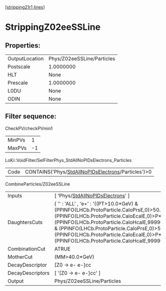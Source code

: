 [[stripping21r1 lines]](./stripping21r1-index)

# StrippingZ02eeSSLine

## Properties:

|                |                            |
|----------------|----------------------------|
| OutputLocation | Phys/Z02eeSSLine/Particles |
| Postscale      | 1.0000000                  |
| HLT            | None                       |
| Prescale       | 1.0000000                  |
| L0DU           | None                       |
| ODIN           | None                       |

## Filter sequence:

CheckPV/checkPVmin1

|        |     |
|--------|-----|
| MinPVs | 1   |
| MaxPVs | -1  |

LoKi::VoidFilter/SelFilterPhys_StdAllNoPIDsElectrons_Particles

|      |                                                                                                              |
|------|--------------------------------------------------------------------------------------------------------------|
| Code | CONTAINS('Phys/[StdAllNoPIDsElectrons](./stripping21r1-commonparticles-stdallnopidselectrons)/Particles')\>0 |

CombineParticles/Z02eeSSLine

|                  |                                                                                                                                                                                                                                                                                                                                                     |
|------------------|-----------------------------------------------------------------------------------------------------------------------------------------------------------------------------------------------------------------------------------------------------------------------------------------------------------------------------------------------------|
| Inputs           | [ 'Phys/[StdAllNoPIDsElectrons](./stripping21r1-commonparticles-stdallnopidselectrons)' ]                                                                                                                                                                                                                                                         |
| DaughtersCuts    | { '' : 'ALL' , 'e+' : '((PT\>10.0\*GeV) & (PPINFO(LHCb.ProtoParticle.CaloPrsE,0)\>50.0) & (PPINFO(LHCb.ProtoParticle.CaloEcalE,0)\>P\*0.1) & (PPINFO(LHCb.ProtoParticle.CaloHcalE,99999)10.0\*GeV) & (PPINFO(LHCb.ProtoParticle.CaloPrsE,0)\>50.0) & (PPINFO(LHCb.ProtoParticle.CaloEcalE,0)\>P\*0.1) & (PPINFO(LHCb.ProtoParticle.CaloHcalE,99999) |
| CombinationCut   | ATRUE                                                                                                                                                                                                                                                                                                                                               |
| MotherCut        | (MM\>40.0\*GeV)                                                                                                                                                                                                                                                                                                                                     |
| DecayDescriptor  | [Z0 -\> e- e-]cc                                                                                                                                                                                                                                                                                                                                  |
| DecayDescriptors | [ '[Z0 -\> e- e-]cc' ]                                                                                                                                                                                                                                                                                                                          |
| Output           | Phys/Z02eeSSLine/Particles                                                                                                                                                                                                                                                                                                                          |
